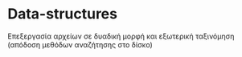 # Data-structures
Επεξεργασία αρχείων σε δυαδική μορφή και εξωτερική ταξινόμηση (απόδοση μεθόδων αναζήτησης στο δίσκο)
